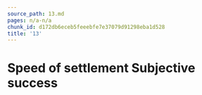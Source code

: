 ```yaml
---
source_path: 13.md
pages: n/a-n/a
chunk_id: d172db6eceb5feeebfe7e37079d91298eba1d528
title: '13'
---
```

# Speed of settlement Subjective success
